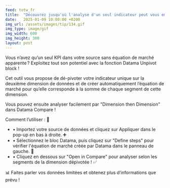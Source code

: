 ```yaml
---
feed: totw_fr
title:  "Découvrez jusqu'où l'analyse d'un seul indicateur peut vous emmener grâce à la function Datama Unpivot ! 🌟"
date:   2025-01-09 10:00:00 +0200
img_url: /assets/images/tip/134.gif
img_type: image/gif
img_width: 600
img_height: 300
layout: post
---
```


Vous n’avez qu’un seul KPI dans votre source sans équation de marché apparente ? Exploitez tout son potentiel avec la fonction Datama Unpivot block ! 

Cet outil vous propose de dé-pivoter votre indicateur unique sur la deuxième dimension de données et de créer automatiquement l’équation de marché pour qu’elle corresponde à la somme de chaque segment de cette dimension. 

Vous pouvez ensuite analyser facilement par "Dimension then Dimension" dans Datama Compare ! 

Comment l’utiliser : 🔧 
  * •	Importez votre source de données et cliquez sur Appliquer dans le pop-up en bas à droite. ➕ 
  * •	Sélectionnez le bloc Datama, puis cliquez sur "Define steps" pour vérifier l'équation de marché créée par Datama dans le panneau de gauche. 📂 
  * •	Cliquez en dessous sur "Open in Compare" pour analyser selon les segments de la dimension dépivotée ! ✅ 

📊 Faites parler vos données limitées et obtenez plus d’informations que prévu !